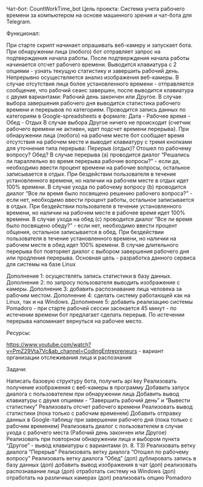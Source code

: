 Чат-бот: CountWorkTime_bot
Цель проекта: Система учета рабочего времени за компьютером на основе машинного зрения и чат-бота для Telegram. 

Функционал:

При старте скрипт начинает опрашивать веб-камеру и запускает бота.
При обнаружении лица (любого) бот отправляет запрос на подтверждения начала работы.
После подтверждения начала работы начинается отсчет рабочего времени.
Выводится клавиатура с 2 опциями - узнать текущую статистику и завершить рабочий день.
Непрерывно осуществляется анализ изображения веб-камеры. В случае отсутствия лица более установленного времени - отправляется сообщение, что рабочий сеанс завершен, после выводится клавиатура с двумя вариантами: Рабочий день закончен или Другое.
В случае выбора завершения рабочего дня выводится статистика рабочего времени и перерывов по категориям. Проводится запись данных по категориям в Google-spreadsheets в формате:
Дата - Рабочее время - Обед - Отдых
В случае выбора Другое ничего не происходит (счетчик рабочего времени не активен, идет подсчет времени перерыва).
При обнаружении лица (любого) на рабочем месте бот сообщает время отсутствия на рабочем месте и выводит клавиатуру с тремя кнопками для уточнения типа перерыва: 
  Перерыв (отдых)?
  Отошел по рабочему вопросу?
  Обед?
В случае перерыва (а) проводится диалог “Решались ли параллельно во время перерыва рабочие вопросы?” - если да, необходимо ввести процент времени на рабочие вопросы, остальное записывается в отдых. При бездействии пользователя в течение установленного времени, но наличии на рабочем месте в отдых идет 100% времени.
В случае ухода по рабочему вопросу (b) проводится диалог “Все ли время было посвящено решению рабочего вопроса?” - если нет, необходимо ввести процент работы, остальное записывается в отдых. При бездействии пользователя в течение установленного времени, но наличии на рабочем месте в рабочее время идет 100% времени.
В случае ухода на обед (с) проводится диалог “Все ли время было посвящено обеду?” - если нет, необходимо ввести процент общения, остальное записывается в обед. При бездействии пользователя в течение установленного времени, но наличии на рабочем месте в обед идет 100% времени.
В случае длительного перерыва бот повторяет диалог с выбором завершения рабочего дня или продления перерыва.
Основная цель - разработка данного сервиса для системы на базе Linux

Дополнение 1: осуществлять запись статистики в базу данных.
Дополнение 2: по запросу пользователя выводить изображение с камеры.
Дополнение 3: добавить распознавание лица человека за рабочим местом.
Дополнение 4: сделать систему работающей как на Linux, так и на Windows.
Дополнение 5: добавить реализацию системы Pomadoro - при старте рабочей сессии засекается 45 минут - по истечении времени бот предлагает сделать перерыв. По истечении перерыва напоминает вернуться на рабочее место.

Ресурсы:

https://www.youtube.com/watch?v=PmZ29Vta7Vc&ab_channel=CodingEntrepreneurs - вариант организации отслеживания лица и распознания

Задачи:

Написать базовую структуру бота, получить api key
Реализовать получение изображения с веб-камеры в программу
Добавить запуск диалога с пользователем при обнаружении лица
Добавить вывод клавиатуры с двумя опциями - “Завершить рабочий день” и “Вывести статистику”
Реализовать отсчет рабочего времени
Реализовать вывод статистики (пока только с рабочим временем)
Добавить отправку данных в Google-таблицу при завершении рабочего дня (пока только с рабочим временем)
Реализовать диалог с пользователем в случае ухода с рабочего места (Рабочий день закончен или Другое)
Реализовать при повторном обнаружении лица и выбором пункта “Другое”  - вывод клавиатуры с вариантами (п. 8. ТЗ)
Реализовать ветку диалога “Перерыв”
Реализовать ветку диалога “Отошел по рабочему вопросу”
Реализовать ветку диалога “Обед”
(доп) дублировать запись в базу данных
(доп) добавить вывод изображения в чат
(доп) реализовать распознавание лица
(доп) отработать систему на Windows
(доп) отработать на различных камерах
(доп) реализовать опцию Pomadoro

